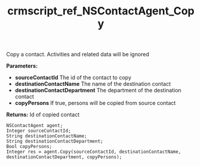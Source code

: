 ﻿---
title: crmscript_ref_NSContactAgent_Copy
description: Integer Copy(Integer sourceContactId, String destinationContactName, String destinationContactDepartment, Bool copyPersons)
intellisense: NSContactAgent.Copy
keywords: NSContactAgent,Copy
so.topic: reference
---

Copy a contact. Activities and related data will be ignored

**Parameters:**
 - **sourceContactId** The id of the contact to copy
 - **destinationContactName** The name of the destination contact
 - **destinationContactDepartment** The department of the destination contact
 - **copyPersons** If true, persons will be copied from source contact

**Returns:** Id of copied contact

```crmscript
NSContactAgent agent;
Integer sourceContactId;
String destinationContactName;
String destinationContactDepartment;
Bool copyPersons;
Integer res = agent.Copy(sourceContactId, destinationContactName, destinationContactDepartment, copyPersons);
```

